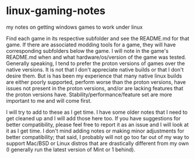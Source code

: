 # linux-gaming-notes
my notes on getting windows games to work under linux

Find each game in its respective subfolder and see the README.md for that game. If there are associated modding tools for a game, they will have corresponding subfolders below the game. I will note in the game's README.md when and what hardware/os/version of the game was tested. Generally speaking, I tend to prefer the proton versions of games over the native versions. It is not that I don't appreciate native builds or that I don't desire them. But is has been my experience that many native linux builds are either poorly supported, perform worse than the proton versions, have issues not present in the proton versions, and/or are lacking features that the proton versions have. Stability/performance/feature set are more important to me and will come first.


I will try to add to these as I get time. I have some older notes that I need to get cleaned up and I will add those here too. If you have suggestions for better compatibility, please feel free to report it as an issue and I will look at it as I get time. I don't mind adding notes or making minor adjustments for better compatibility; that said, I probably will not go too far out of my way to support Mac/BSD or Linux distros that are drastically different from my own (I generally run the latest version of Mint or 1 behind).

